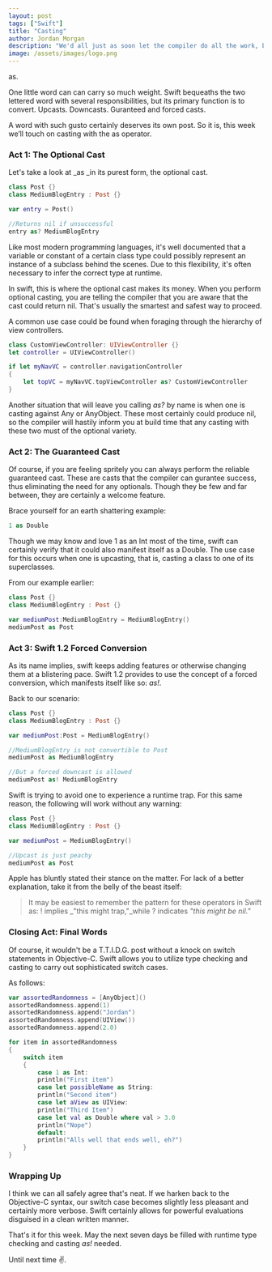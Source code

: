 ```yaml
---
layout: post
tags: ["Swift"]
title: "Casting"
author: Jordan Morgan
description: "We'd all just as soon let the compiler do all the work, but sometimes casting is unavoidable. Here's how it can be used with Swift."
image: /assets/images/logo.png
---
```


as.

One little word can can carry so much weight. Swift bequeaths the two lettered word with several responsibilities, but its primary function is to convert.
Upcasts. Downcasts. Guranteed and forced casts.

A word with such gusto certainly deserves its own post. So it is, this week we’ll touch on casting with the as operator.

### Act 1: The Optional Cast

Let's take a look at _as _in its purest form, the optional cast.
```swift
class Post {}  
class MediumBlogEntry : Post {}

var entry = Post()

//Returns nil if unsuccessful  
entry as? MediumBlogEntry
```

Like most modern programming languages, it's well documented that a variable or constant of a certain class type could possibly represent an instance of a subclass behind the scenes. Due to this flexibility, it's often necessary to infer the correct type at runtime.

In swift, this is where the optional cast makes its money. When you perform optional casting, you are telling the compiler that you are aware that the cast could return nil. That's usually the smartest and safest way to proceed.

A common use case could be found when foraging through the hierarchy of view controllers.
```swift
class CustomViewController: UIViewController {}  
let controller = UIViewController()

if let myNavVC = controller.navigationController  
{  
    let topVC = myNavVC.topViewController as? CustomViewController  
}
```
Another situation that will leave you calling _as?_ by name is when one is casting against Any or AnyObject. These most certainly could produce nil, so the compiler will hastily inform you at build time that any casting with these two must of the optional variety.

### Act 2: The Guaranteed Cast

Of course, if you are feeling spritely you can always perform the reliable guaranteed cast. These are casts that the compiler can gurantee success, thus eliminating the need for any optionals. Though they be few and far between, they are certainly a welcome feature.

Brace yourself for an earth shattering example:
```swift
1 as Double
```
Though we may know and love 1 as an Int most of the time, swift can certainly verify that it could also manifest itself as a Double. The use case for this occurs when one is upcasting, that is, casting a class to one of its superclasses.

From our example earlier:
```swift
class Post {}  
class MediumBlogEntry : Post {}

var mediumPost:MediumBlogEntry = MediumBlogEntry()  
mediumPost as Post
```
### Act 3: Swift 1.2 Forced Conversion

As its name implies, swift keeps adding features or otherwise changing them at a blistering pace. Swift 1.2 provides to use the concept of a forced conversion, which manifests itself like so: _as!_.

Back to our scenario:
```swift
class Post {}  
class MediumBlogEntry : Post {}

var mediumPost:Post = MediumBlogEntry()

//MediumBlogEntry is not convertible to Post  
mediumPost as MediumBlogEntry

//But a forced downcast is allowed  
mediumPost as! MediumBlogEntry
```
Swift is trying to avoid one to experience a runtime trap. For this same reason, the following will work without any warning:
```swift
class Post {}  
class MediumBlogEntry : Post {}

var mediumPost = MediumBlogEntry()

//Upcast is just peachy  
mediumPost as Post
```
Apple has bluntly stated their stance on the matter. For lack of a better explanation, take it from the belly of the beast itself:

> It may be easiest to remember the pattern for these operators in Swift as: ! implies _"this might trap,"_while ? indicates _"this might be nil."_

### Closing Act: Final Words

Of course, it wouldn't be a T.T.I.D.G. post without a knock on switch statements in Objective-C. Swift allows you to utilize type checking and casting to carry out sophisticated switch cases.

As follows:
```swift
var assortedRandomness = [AnyObject]()  
assortedRandomness.append(1)  
assortedRandomness.append("Jordan")  
assortedRandomness.append(UIView())  
assortedRandomness.append(2.0)

for item in assortedRandomness  
{  
    switch item  
    {  
        case 1 as Int:  
        println("First item")  
        case let possibleName as String:  
        println("Second item")  
        case let aView as UIView:  
        println("Third Item")  
        case let val as Double where val > 3.0  
        println("Nope")  
        default:  
        println("Alls well that ends well, eh?")  
    }  
}
```
### Wrapping Up

I think we can all safely agree that's neat. If we harken back to the Objective-C syntax, our switch case becomes slightly less pleasant and certainly more verbose. Swift certainly allows for powerful evaluations disguised in a clean written manner.

That's it for this week. May the next seven days be filled with runtime type checking and casting _as!_ needed.

Until next time ✌️.
